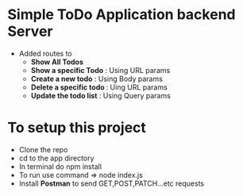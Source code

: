 <h1>Simple ToDo Application backend Server </h1> 
<ul>
  <li>Added routes to 
    <ul> 
      <li><b>Show All Todos</b> </li>
      <li><b>Show a specific Todo</b> : Using URL params </li>
      <li><b>Create a new todo</b> : Using Body params</li>
      <li><b>Delete a specific todo </b> : Uing URL params</li>
      <li><b>Update the todo list</b> : Using Query params </li>    
    </ul>
  </li>
</ul>
<h1> To setup this project </h1>
<ul>
  <li>Clone the repo</li>
  <li>cd to the app directory</li>
  <li>In terminal do npm install</li>
  <li>To run use command => node index.js </li>
  <li>Install <b> Postman</b> to send GET,POST,PATCH...etc requests  </li>
</ul>
